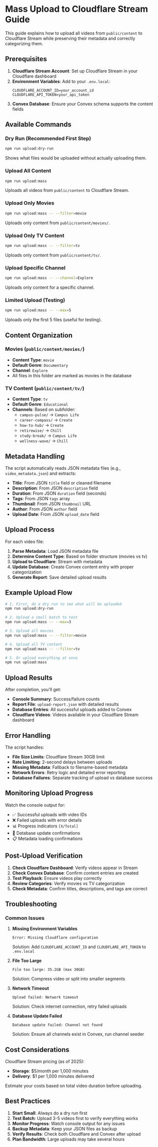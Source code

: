 # Mass Upload to Cloudflare Stream Guide

This guide explains how to upload all videos from `public/content` to Cloudflare Stream while preserving their metadata and correctly categorizing them.

## Prerequisites

1. **Cloudflare Stream Account**: Set up Cloudflare Stream in your Cloudflare dashboard
2. **Environment Variables**: Add to your `.env.local`:
   ```
   CLOUDFLARE_ACCOUNT_ID=your_account_id
   CLOUDFLARE_API_TOKEN=your_api_token
   ```
3. **Convex Database**: Ensure your Convex schema supports the content fields

## Available Commands

### Dry Run (Recommended First Step)
```bash
npm run upload:dry-run
```
Shows what files would be uploaded without actually uploading them.

### Upload All Content
```bash
npm run upload:mass
```
Uploads all videos from `public/content` to Cloudflare Stream.

### Upload Only Movies
```bash
npm run upload:mass -- --filter=movie
```
Uploads only content from `public/content/movies/`.

### Upload Only TV Content
```bash
npm run upload:mass -- --filter=tv
```
Uploads only content from `public/content/tv/`.

### Upload Specific Channel
```bash
npm run upload:mass -- --channel=Explore
```
Uploads only content for a specific channel.

### Limited Upload (Testing)
```bash
npm run upload:mass -- --max=5
```
Uploads only the first 5 files (useful for testing).

## Content Organization

### Movies (`public/content/movies/`)
- **Content Type**: `movie`
- **Default Genre**: `Documentary`
- **Channel**: `Explore`
- All files in this folder are marked as movies in the database

### TV Content (`public/content/tv/`)
- **Content Type**: `tv`
- **Default Genre**: `Educational`
- **Channels**: Based on subfolder:
  - `campus-pulse/` → `Campus Life`
  - `career-compass/` → `Create`
  - `how-to-hub/` → `Create`
  - `retirewise/` → `Chill`
  - `study-break/` → `Campus Life`
  - `wellness-wave/` → `Chill`

## Metadata Handling

The script automatically reads JSON metadata files (e.g., `video_metadata.json`) and extracts:

- **Title**: From JSON `title` field or cleaned filename
- **Description**: From JSON `description` field
- **Duration**: From JSON `duration` field (seconds)
- **Tags**: From JSON `tags` array
- **Thumbnail**: From JSON `thumbnail` URL
- **Author**: From JSON `author` field
- **Upload Date**: From JSON `upload_date` field

## Upload Process

For each video file:

1. **Parse Metadata**: Load JSON metadata file
2. **Determine Content Type**: Based on folder structure (movies vs tv)
3. **Upload to Cloudflare**: Stream with metadata
4. **Update Database**: Create Convex content entry with proper categorization
5. **Generate Report**: Save detailed upload results

## Example Upload Flow

```bash
# 1. First, do a dry run to see what will be uploaded
npm run upload:dry-run

# 2. Upload a small batch to test
npm run upload:mass -- --max=3

# 3. Upload all movies
npm run upload:mass -- --filter=movie

# 4. Upload all TV content
npm run upload:mass -- --filter=tv

# 5. Or upload everything at once
npm run upload:mass
```

## Upload Results

After completion, you'll get:

- **Console Summary**: Success/failure counts
- **Report File**: `upload-report.json` with detailed results
- **Database Entries**: All successful uploads added to Convex
- **Cloudflare Videos**: Videos available in your Cloudflare Stream dashboard

## Error Handling

The script handles:
- **File Size Limits**: Cloudflare Stream 30GB limit
- **Rate Limiting**: 2-second delays between uploads
- **Missing Metadata**: Fallback to filename-based metadata
- **Network Errors**: Retry logic and detailed error reporting
- **Database Failures**: Separate tracking of upload vs database success

## Monitoring Upload Progress

Watch the console output for:
- ✅ Successful uploads with video IDs
- ❌ Failed uploads with error details
- 📊 Progress indicators `[X/Total]`
- 💾 Database update confirmations
- 📋 Metadata loading confirmations

## Post-Upload Verification

1. **Check Cloudflare Dashboard**: Verify videos appear in Stream
2. **Check Convex Database**: Confirm content entries are created
3. **Test Playback**: Ensure videos play correctly
4. **Review Categories**: Verify movies vs TV categorization
5. **Check Metadata**: Confirm titles, descriptions, and tags are correct

## Troubleshooting

### Common Issues

1. **Missing Environment Variables**
   ```
   Error: Missing Cloudflare configuration
   ```
   Solution: Add `CLOUDFLARE_ACCOUNT_ID` and `CLOUDFLARE_API_TOKEN` to `.env.local`

2. **File Too Large**
   ```
   File too large: 35.2GB (max 30GB)
   ```
   Solution: Compress video or split into smaller segments

3. **Network Timeout**
   ```
   Upload failed: Network timeout
   ```
   Solution: Check internet connection, retry failed uploads

4. **Database Update Failed**
   ```
   Database update failed: Channel not found
   ```
   Solution: Ensure all channels exist in Convex, run channel seeder

## Cost Considerations

Cloudflare Stream pricing (as of 2025):
- **Storage**: $5/month per 1,000 minutes
- **Delivery**: $1 per 1,000 minutes delivered

Estimate your costs based on total video duration before uploading.

## Best Practices

1. **Start Small**: Always do a dry run first
2. **Test Batch**: Upload 3-5 videos first to verify everything works
3. **Monitor Progress**: Watch console output for any issues
4. **Backup Metadata**: Keep your JSON files as backup
5. **Verify Results**: Check both Cloudflare and Convex after upload
6. **Plan Bandwidth**: Large uploads may take several hours